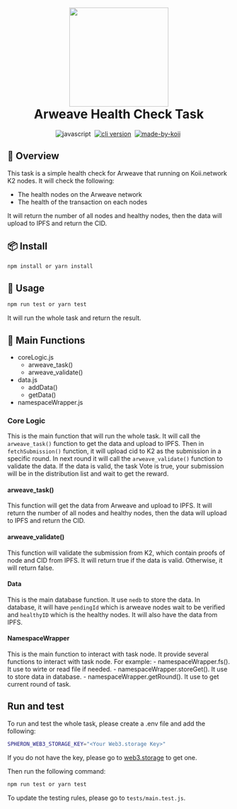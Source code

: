 <h1 align="center">
  <img src="https://raw.githubusercontent.com/koii-network/koii.X/main/.github/images/koii_logo.svg" width="224px"/><br/>
  Arweave Health Check Task
</h1>
<p align="center">
  <img src="https://img.shields.io/badge/JavaScript-007ACC?style=flat&logo=javascript&logoColor=white" alt="javascript" />&nbsp;
   <a href="https://discord.gg/koii" target="_blank"><img src="https://img.shields.io/badge/Discord-7289DA?style=flat&logo=discord&logoColor=white" alt="cli version" /></a>&nbsp;
   <a href="http://koii.network/" target="_blank"> <img src="https://img.shields.io/badge/made%20by-koii-blue" alt="made-by-koii" /></a>&nbsp;
</p>

## 📖 Overview

This task is a simple health check for Arweave that running on Koii.network K2 nodes. It will check the following:

- The health nodes on the Arweave network
- The health of the transaction on each nodes

It will return the number of all nodes and healthy nodes, then the data will upload to IPFS and return the CID.

## 📦 Install

```bash
npm install or yarn install
```

## 🚀 Usage

```bash
npm run test or yarn test
```

It will run the whole task and return the result.

## 📝 Main Functions

- coreLogic.js
  - arweave_task()
  - arweave_validate()
- data.js
  - addData()
  - getData()
- namespaceWrapper.js

### Core Logic

This is the main function that will run the whole task. It will call the `arweave_task()` function to get the data and upload to IPFS. Then in `fetchSubmission()` function, it will upload cid to K2 as the submission in a specific round. In next round it will call the `arweave_validate()` function to validate the data. If the data is valid, the task Vote is true, your submission will be in the distribution list and wait to get the reward.

#### arweave_task()

This function will get the data from Arweave and upload to IPFS. It will return the number of all nodes and healthy nodes, then the data will upload to IPFS and return the CID.

#### arweave_validate()

This function will validate the submission from K2, which contain proofs of node and CID from IPFS. It will return true if the data is valid. Otherwise, it will return false.

#### Data

This is the main database function. It use `nedb` to store the data. In database, it will have `pendingId` which is arweave nodes wait to be verified and `healthyID` which is the healthy nodes. It will also have the data from IPFS.

#### NamespaceWrapper

This is the main function to interact with task node. It provide several functions to interact with task node. For example: - namespaceWrapper.fs(). It use to wirte or read file if needed. - namespaceWrapper.storeGet(). It use to store data in database. - namespaceWrapper.getRound(). It use to get current round of task.

## Run and test

To run and test the whole task, please create a .env file and add the following:

```bash
SPHERON_WEB3_STORAGE_KEY="<Your Web3.storage Key>"
```

If you do not have the key, please go to [web3.storage](https://web3.storage/) to get one.

Then run the following command:

```bash
npm run test or yarn test
```

To update the testing rules, please go to `tests/main.test.js`.
